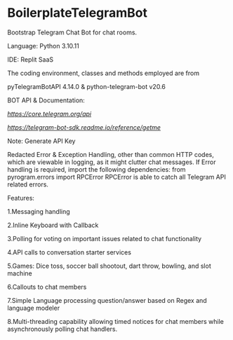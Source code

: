 # BoilerplateTelegramBot

Bootstrap Telegram Chat Bot for chat rooms.

Language: Python 3.10.11

IDE: Replit SaaS

The coding environment, classes and methods employed are from 

pyTelegramBotAPI 4.14.0 & python-telegram-bot v20.6

BOT API & Documentation:

_https://core.telegram.org/api_

_https://telegram-bot-sdk.readme.io/reference/getme_

Note: Generate API Key

Redacted Error & Exception Handling, other than common HTTP codes, which are viewable in logging, as it might clutter chat messages.
If Error handling is required, import the following dependencies:
from pyrogram.errors import RPCError
RPCError is able to catch all Telegram API related errors.

Features:

1.Messaging handling

2.Inline Keyboard with Callback

3.Polling for voting on important issues related to chat functionality

4.API calls to conversation starter services

5.Games: Dice toss, soccer ball shootout, dart throw, bowling, and slot machine

6.Callouts to chat members

7.Simple Language processing question/answer based on Regex and language modeler

8.Multi-threading capability allowing timed notices for chat members while asynchronously polling chat handlers.



